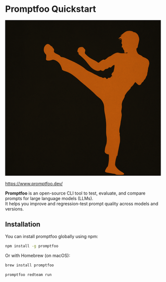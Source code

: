 # Promptfoo Quickstart

![alt text](image.png)

https://www.promptfoo.dev/

**Promptfoo** is an open-source CLI tool to test, evaluate, and compare prompts for large language models (LLMs).  
It helps you improve and regression-test prompt quality across models and versions.

## Installation

You can install promptfoo globally using npm:

```bash
npm install -g promptfoo
```

Or with Homebrew (on macOS):

```bash
brew install promptfoo
```

```bash
promptfoo redteam run
```
